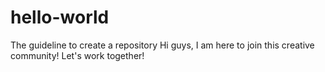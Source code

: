 # hello-world
The guideline to create a repository
Hi guys, I am here to join this creative community! Let's work together!
